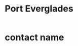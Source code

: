 
<html>  
 <body>
  
 
 <div class="twelve wide computer column"> 
  <h1>Port Everglades</h1>
 </div> 
 
 
<div class="four wide computer column sidebar"> 
 <h1> contact name </h1>
 
 </div>
 
 </body> 
</html>


